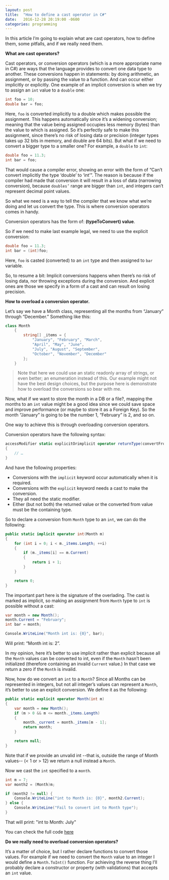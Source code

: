 ```yaml
---
layout: post
title:  "How to define a cast operator in C#"
date:   2016-12-28 20:19:00 -0600
categories: programming
---
```

In this article I’m going to explain what are cast operators, how to define them, some pitfalls, and if we really need them.

**What are cast operators?**

Cast operators, or conversion operators (which is a more appropriate name in C#) are ways that the language provides to convert one data type to another.
These conversions happen in statements: by doing arithmetic, an assignment, or by passing the value to a function. And can occur either implicitly or explicitly.
One example of an implicit conversion is when we try to assign an `int` value to a `double` one:

``` cs
int foo = 10;
double bar = foo;
```

Here, `foo` is converted implicitly to a double which makes possible the assignment. This happens automatically since it’s a widening conversion; meaning that the value being assigned occupies less memory (bytes) than the value to which is assigned. So it’s perfectly safe to make this assignment, since there’s no risk of losing data or precision (integer types takes up 32 bits in memory, and double are 64 bits).
But what if we need to convert a bigger type to a smaller one? For example, a `double` to `int`:

``` cs
double foo = 11.3;
int bar = foo;
```

That would cause a compiler error, showing an error with the form of “Can’t convert implicitly the type ‘double’ to ‘int’”. The reason is because if the compiler had made that conversion it will result in a loss of data (narrowing conversion), because `doubles’` range are bigger than `int`, and integers can’t represent decimal point values.

So what we need is a way to tell the compiler that we know what we’re doing and let us convert the type. This is where conversion operators comes in handy.

Conversion operators has the form of: **(typeToConvert) value**.

So if we need to make last example legal, we need to use the explicit conversion:

``` cs
double foo = 11.3;
int bar = (int)foo;
```

Here, `foo` is casted (converted) to an `int` type and then assigned to `bar` variable.

So, to resume a bit: Implicit conversions happens when there’s no risk of losing data, nor throwing exceptions during the conversion. And explicit ones are those we specify in a form of a cast and can result on losing precision.


**How to overload a conversion operator.**

Let’s say we have a Month class, representing all the months from “January” through “December.” Something like this:

``` cs
class Month
    {
        string[] _items = {
            "January", "February", "March",
            "April", "May", "June",
            "July", "August", "September",
            "October", "November", "December"
        };
    }
```

>Note that here we could use an static readonly array of strings, or even better; an enumeration instead of this. Our example might not have the best design choices, but the purpose here is demonstrate how to overload the conversions so bear with me.

Now, what if we want to store the month in a DB or a file?, mapping the months to an `int` value might be a good idea since we could save space and improve performance (or maybe to store it as a Foreign Key). So the month “January” is going to be the number 1, “February” is 2, and so on.

One way to achieve this is through overloading conversion operators.

Conversion operators have the following syntax:

``` cs
accessModifier static explicitOrimplicit operator returnType(convertFrom)
{
    // …
}
```

And have the following properties:
-	Conversions with the `implicit` keyword occur automatically when it is required.
-	Conversions with the `explicit` keyword needs a cast to make the conversion.
-	They all need the static modifier.
-	Either (but not both) the returned value or the converted from value must be the containing type.

So to declare a conversion from `Month` type to an `int`, we can do the following:

``` cs
public static implicit operator int(Month m)
{
	for (int i = 0; i < m._items.Length; ++i)
	{
		if (m._items[i] == m.Current)
		{
			return i + 1;
		}
	}

	return 0;
}
```
The important part here is the signature of the overlading. The cast is marked as implicit, so making an assignment from `Month` type to `int` is possible without a cast:

``` cs
var month = new Month();
month.Current = "February";
int bar = month;

Console.WriteLine("Month int is: {0}", bar);
```

Will print: “Month int is: 2”.

In my opinion, here it’s better to use implicit rather than explicit because all the `Month` values can be converted to int, even if the `Month` hasn’t been initialized (therefore containing an invalid `Current` value.) In that case we return a zero if the `Month` is invalid.

Now, how do we convert an `int` to a `Month`?
Since all Months can be represented in integers, but not all integer’s values can represent a `Month`, it’s better to use an explicit conversion.
We define it as the following:

``` cs
public static explicit operator Month(int m)
{
	var month = new Month();
	if (m > 0 && m <= month._items.Length)
	{
		month._current = month._items[m - 1];
		return month;
	}

	return null;
}
```

Note that if we provide an unvalid int --that is, outside the range of Month values-- (< 1 or > 12) we return a null instead a `Month`.

Now we cast the `int` specified to a `month`.

``` cs
int m = 7;
var month2 = (Month)m;

if (month2 != null) {
	Console.WriteLine("int to Month is: {0}", month2.Current);
} else {
	Console.WriteLine("Fail to convert int to Month type");
}
```
That will print: "int to Month: July"

You can check the full code [here](https://gist.github.com/yureru/3b9e298aab2230d78de474d4d17f4074)

**Do we really need to overload conversion operators?**

It’s a matter of choice, but I rather declare functions to convert those values. For example if we need to convert the `Month` value to an integer I would define a `Month.ToInt()` function. For achieving the reverse thing I’ll probably declare a constructor or property (with validations) that accepts an `int` value.
